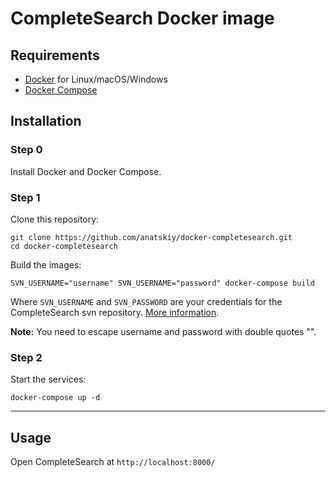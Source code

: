 # CompleteSearch Docker image

## Requirements

* [Docker](https://docs.docker.com/engine/installation/) for Linux/macOS/Windows
* [Docker Compose](https://docs.docker.com/compose/install/)

## Installation

### Step 0

Install Docker and Docker Compose.

### Step 1

Clone this repository:
```
git clone https://github.com/anatskiy/docker-completesearch.git
cd docker-completesearch
```

Build the images:
```
SVN_USERNAME="username" SVN_USERNAME="password" docker-compose build
```
Where `SVN_USERNAME` and `SVN_PASSWORD` are your credentials for the CompleteSearch svn repository. [More information](http://ad-wiki.informatik.uni-freiburg.de/completesearch).

**Note:** You need to escape username and password with double quotes "".

### Step 2

Start the services:
```
docker-compose up -d
```

---

## Usage

Open CompleteSearch at `http://localhost:8000/`
